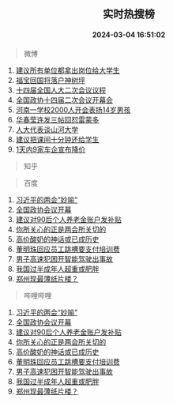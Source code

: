 <div align="center"><h2>实时热搜榜</h2><h4>2024-03-04 16:51:02</h4></div>

> 微博  

1. [建议所有单位都拿出岗位给大学生](https://s.weibo.com/weibo?q=%23%E5%BB%BA%E8%AE%AE%E6%89%80%E6%9C%89%E5%8D%95%E4%BD%8D%E9%83%BD%E6%8B%BF%E5%87%BA%E5%B2%97%E4%BD%8D%E7%BB%99%E5%A4%A7%E5%AD%A6%E7%94%9F%23&t=31&band_rank=1&Refer=top)<br />
2. [福宝回国将落户神树坪](https://s.weibo.com/weibo?q=%23%E7%A6%8F%E5%AE%9D%E5%9B%9E%E5%9B%BD%E5%B0%86%E8%90%BD%E6%88%B7%E7%A5%9E%E6%A0%91%E5%9D%AA%23&t=31&band_rank=2&Refer=top)<br />
3. [十四届全国人大二次会议议程](https://s.weibo.com/weibo?q=%23%E5%8D%81%E5%9B%9B%E5%B1%8A%E5%85%A8%E5%9B%BD%E4%BA%BA%E5%A4%A7%E4%BA%8C%E6%AC%A1%E4%BC%9A%E8%AE%AE%E8%AE%AE%E7%A8%8B%23&t=31&band_rank=3&Refer=top)<br />
4. [全国政协十四届二次会议开幕会](https://s.weibo.com/weibo?q=%23%E5%85%A8%E5%9B%BD%E6%94%BF%E5%8D%8F%E5%8D%81%E5%9B%9B%E5%B1%8A%E4%BA%8C%E6%AC%A1%E4%BC%9A%E8%AE%AE%E5%BC%80%E5%B9%95%E4%BC%9A%23&t=31&band_rank=4&Refer=top)<br />
5. [河南一学校2000人开会表扬14岁男孩](https://s.weibo.com/weibo?q=%23%E6%B2%B3%E5%8D%97%E4%B8%80%E5%AD%A6%E6%A0%A12000%E4%BA%BA%E5%BC%80%E4%BC%9A%E8%A1%A8%E6%89%AC14%E5%B2%81%E7%94%B7%E5%AD%A9%23&t=31&band_rank=5&Refer=top)<br />
6. [华春莹连发三帖回怼雷蒙多](https://s.weibo.com/weibo?q=%23%E5%8D%8E%E6%98%A5%E8%8E%B9%E8%BF%9E%E5%8F%91%E4%B8%89%E5%B8%96%E5%9B%9E%E6%80%BC%E9%9B%B7%E8%92%99%E5%A4%9A%23&t=31&band_rank=6&Refer=top)<br />
7. [人大代表谈山河大学](https://s.weibo.com/weibo?q=%23%E4%BA%BA%E5%A4%A7%E4%BB%A3%E8%A1%A8%E8%B0%88%E5%B1%B1%E6%B2%B3%E5%A4%A7%E5%AD%A6%23&t=31&band_rank=7&Refer=top)<br />
8. [建议把课间十分钟还给学生](https://s.weibo.com/weibo?q=%23%E5%BB%BA%E8%AE%AE%E6%8A%8A%E8%AF%BE%E9%97%B4%E5%8D%81%E5%88%86%E9%92%9F%E8%BF%98%E7%BB%99%E5%AD%A6%E7%94%9F%23&t=31&band_rank=8&Refer=top)<br />
9. [1天内9家车企宣布降价](https://s.weibo.com/weibo?q=%231%E5%A4%A9%E5%86%859%E5%AE%B6%E8%BD%A6%E4%BC%81%E5%AE%A3%E5%B8%83%E9%99%8D%E4%BB%B7%23&t=31&band_rank=9&Refer=top)<br />

> 知乎  


> 百度  

1. [习近平的两会“妙喻”](https://www.baidu.com/s?wd=%E4%B9%A0%E8%BF%91%E5%B9%B3%E7%9A%84%E4%B8%A4%E4%BC%9A%E2%80%9C%E5%A6%99%E5%96%BB%E2%80%9D&sa=fyb_news&rsv_dl=fyb_news)<br />
2. [全国政协会议开幕](https://www.baidu.com/s?wd=%E5%85%A8%E5%9B%BD%E6%94%BF%E5%8D%8F%E4%BC%9A%E8%AE%AE%E5%BC%80%E5%B9%95&sa=fyb_news&rsv_dl=fyb_news)<br />
3. [建议对90后个人养老金账户发补贴](https://www.baidu.com/s?wd=%E5%BB%BA%E8%AE%AE%E5%AF%B990%E5%90%8E%E4%B8%AA%E4%BA%BA%E5%85%BB%E8%80%81%E9%87%91%E8%B4%A6%E6%88%B7%E5%8F%91%E8%A1%A5%E8%B4%B4&sa=fyb_news&rsv_dl=fyb_news)<br />
4. [你所关心的正是两会所关切的](https://www.baidu.com/s?wd=%E4%BD%A0%E6%89%80%E5%85%B3%E5%BF%83%E7%9A%84%E6%AD%A3%E6%98%AF%E4%B8%A4%E4%BC%9A%E6%89%80%E5%85%B3%E5%88%87%E7%9A%84&sa=fyb_news&rsv_dl=fyb_news)<br />
5. [高价酸奶的神话或已成历史](https://www.baidu.com/s?wd=%E9%AB%98%E4%BB%B7%E9%85%B8%E5%A5%B6%E7%9A%84%E7%A5%9E%E8%AF%9D%E6%88%96%E5%B7%B2%E6%88%90%E5%8E%86%E5%8F%B2&sa=fyb_news&rsv_dl=fyb_news)<br />
6. [董明珠回应员工跳槽要支付培训费](https://www.baidu.com/s?wd=%E8%91%A3%E6%98%8E%E7%8F%A0%E5%9B%9E%E5%BA%94%E5%91%98%E5%B7%A5%E8%B7%B3%E6%A7%BD%E8%A6%81%E6%94%AF%E4%BB%98%E5%9F%B9%E8%AE%AD%E8%B4%B9&sa=fyb_news&rsv_dl=fyb_news)<br />
7. [男子高速犯困开智能驾驶出事故](https://www.baidu.com/s?wd=%E7%94%B7%E5%AD%90%E9%AB%98%E9%80%9F%E7%8A%AF%E5%9B%B0%E5%BC%80%E6%99%BA%E8%83%BD%E9%A9%BE%E9%A9%B6%E5%87%BA%E4%BA%8B%E6%95%85&sa=fyb_news&rsv_dl=fyb_news)<br />
8. [我国过半成年人超重或肥胖](https://www.baidu.com/s?wd=%E6%88%91%E5%9B%BD%E8%BF%87%E5%8D%8A%E6%88%90%E5%B9%B4%E4%BA%BA%E8%B6%85%E9%87%8D%E6%88%96%E8%82%A5%E8%83%96&sa=fyb_news&rsv_dl=fyb_news)<br />
9. [郑州现最薄纸片楼？](https://www.baidu.com/s?wd=%E9%83%91%E5%B7%9E%E7%8E%B0%E6%9C%80%E8%96%84%E7%BA%B8%E7%89%87%E6%A5%BC%EF%BC%9F&sa=fyb_news&rsv_dl=fyb_news)<br />

> 哔哩哔哩  

1. [习近平的两会“妙喻”](https://www.baidu.com/s?wd=%E4%B9%A0%E8%BF%91%E5%B9%B3%E7%9A%84%E4%B8%A4%E4%BC%9A%E2%80%9C%E5%A6%99%E5%96%BB%E2%80%9D&sa=fyb_news&rsv_dl=fyb_news)<br />
2. [全国政协会议开幕](https://www.baidu.com/s?wd=%E5%85%A8%E5%9B%BD%E6%94%BF%E5%8D%8F%E4%BC%9A%E8%AE%AE%E5%BC%80%E5%B9%95&sa=fyb_news&rsv_dl=fyb_news)<br />
3. [建议对90后个人养老金账户发补贴](https://www.baidu.com/s?wd=%E5%BB%BA%E8%AE%AE%E5%AF%B990%E5%90%8E%E4%B8%AA%E4%BA%BA%E5%85%BB%E8%80%81%E9%87%91%E8%B4%A6%E6%88%B7%E5%8F%91%E8%A1%A5%E8%B4%B4&sa=fyb_news&rsv_dl=fyb_news)<br />
4. [你所关心的正是两会所关切的](https://www.baidu.com/s?wd=%E4%BD%A0%E6%89%80%E5%85%B3%E5%BF%83%E7%9A%84%E6%AD%A3%E6%98%AF%E4%B8%A4%E4%BC%9A%E6%89%80%E5%85%B3%E5%88%87%E7%9A%84&sa=fyb_news&rsv_dl=fyb_news)<br />
5. [高价酸奶的神话或已成历史](https://www.baidu.com/s?wd=%E9%AB%98%E4%BB%B7%E9%85%B8%E5%A5%B6%E7%9A%84%E7%A5%9E%E8%AF%9D%E6%88%96%E5%B7%B2%E6%88%90%E5%8E%86%E5%8F%B2&sa=fyb_news&rsv_dl=fyb_news)<br />
6. [董明珠回应员工跳槽要支付培训费](https://www.baidu.com/s?wd=%E8%91%A3%E6%98%8E%E7%8F%A0%E5%9B%9E%E5%BA%94%E5%91%98%E5%B7%A5%E8%B7%B3%E6%A7%BD%E8%A6%81%E6%94%AF%E4%BB%98%E5%9F%B9%E8%AE%AD%E8%B4%B9&sa=fyb_news&rsv_dl=fyb_news)<br />
7. [男子高速犯困开智能驾驶出事故](https://www.baidu.com/s?wd=%E7%94%B7%E5%AD%90%E9%AB%98%E9%80%9F%E7%8A%AF%E5%9B%B0%E5%BC%80%E6%99%BA%E8%83%BD%E9%A9%BE%E9%A9%B6%E5%87%BA%E4%BA%8B%E6%95%85&sa=fyb_news&rsv_dl=fyb_news)<br />
8. [我国过半成年人超重或肥胖](https://www.baidu.com/s?wd=%E6%88%91%E5%9B%BD%E8%BF%87%E5%8D%8A%E6%88%90%E5%B9%B4%E4%BA%BA%E8%B6%85%E9%87%8D%E6%88%96%E8%82%A5%E8%83%96&sa=fyb_news&rsv_dl=fyb_news)<br />
9. [郑州现最薄纸片楼？](https://www.baidu.com/s?wd=%E9%83%91%E5%B7%9E%E7%8E%B0%E6%9C%80%E8%96%84%E7%BA%B8%E7%89%87%E6%A5%BC%EF%BC%9F&sa=fyb_news&rsv_dl=fyb_news)<br />
